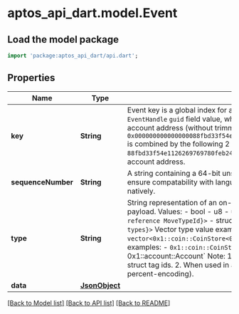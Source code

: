 # aptos_api_dart.model.Event

## Load the model package
```dart
import 'package:aptos_api_dart/api.dart';
```

## Properties
Name | Type | Description | Notes
------------ | ------------- | ------------- | -------------
**key** | **String** | Event key is a global index for an event stream.  It is hex-encoded BCS bytes of `EventHandle` `guid` field value, which is a combination of a `uint64` creation number and account address (without trimming leading zeros).  For example, event key `0x000000000000000088fbd33f54e1126269769780feb24480428179f552e2313fbe571b72e62a1ca1` is combined by the following 2 parts:   1. `0000000000000000`: `uint64` representation of `0`.   2. `88fbd33f54e1126269769780feb24480428179f552e2313fbe571b72e62a1ca1`: 32 bytes of account address.  | 
**sequenceNumber** | **String** | A string containing a 64-bit unsigned integer.  We represent u64 values as a string to ensure compatability with languages such as JavaScript that do not parse u64s in JSON natively.  | 
**type** | **String** | String representation of an on-chain Move type tag that is exposed in transaction payload.     Values:       - bool       - u8       - u64       - u128       - address       - signer       - vector: `vector<{non-reference MoveTypeId}>`       - struct: `{address}::{module_name}::{struct_name}::<{generic types}>`      Vector type value examples:       - `vector<u8>`       - `vector<vector<u64>>`       - `vector<0x1::coin::CoinStore<0x1::aptos_coin::AptosCoin>>`      Struct type value examples:       - `0x1::coin::CoinStore<0x1::aptos_coin::AptosCoin>       - `0x1::account::Account`      Note:       1. Empty chars should be ignored when comparing 2 struct tag ids.       2. When used in an URL path, should be encoded by url-encoding (AKA percent-encoding).  | 
**data** | [**JsonObject**](.md) |  | 

[[Back to Model list]](../README.md#documentation-for-models) [[Back to API list]](../README.md#documentation-for-api-endpoints) [[Back to README]](../README.md)


